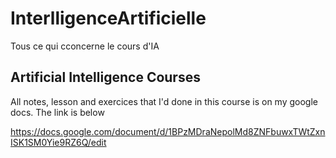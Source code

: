 # InterlligenceArtificielle
Tous ce qui cconcerne le cours d'IA

## Artificial Intelligence Courses  
 All notes, lesson and exercices that I'd done in this course is on my google docs. The link is below
 
 https://docs.google.com/document/d/1BPzMDraNepolMd8ZNFbuwxTWtZxnISK1SM0Yie9RZ6Q/edit
